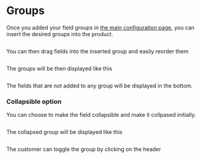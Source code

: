 # Groups

Once you added your field groups in [the main configuration page](04-configuration.md?id=groups),
you can insert the desired groups into the product.

<img srcset="/images/groups-insert.jpg 2x" class="padding border">

You can then drag fields into the inserted group and easily reorder them

<img srcset="/images/groups-list.jpg 2x">

The groups will be then displayed like this

<img srcset="/images/groups-display.jpg 2x">

The fields that are not added to any group will be displayed in the bottom.

### Collapsible option

You can choose to make the field collapsible and make it collpased initially.

<img srcset="/images/groups-group.jpg 2x">

The collapsed group will be displayed like this

<img srcset="/images/groups-collapsed.jpg 2x" class="padding border">

The customer can toggle the group by clicking on the header
